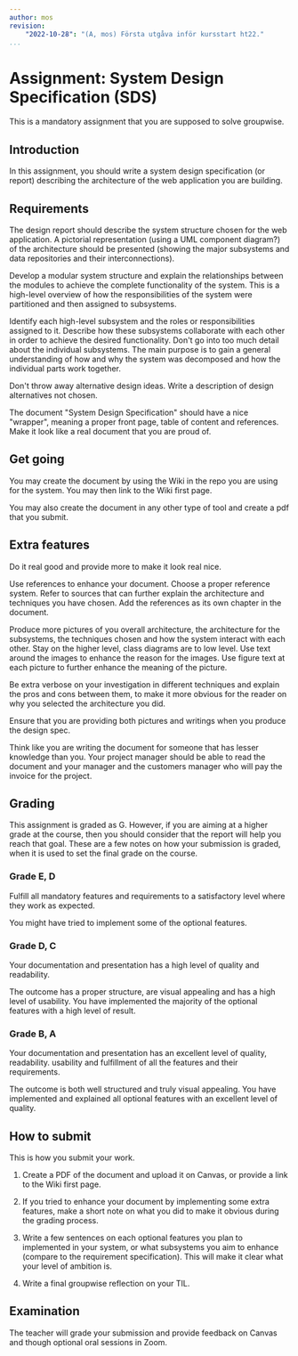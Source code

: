 ```yaml
---
author: mos
revision:
    "2022-10-28": "(A, mos) Första utgåva inför kursstart ht22."
...
```

Assignment: System Design Specification (SDS)
====================

This is a mandatory assignment that you are supposed to solve groupwise.



Introduction
------------------------

In this assignment, you should write a system design specification (or report) describing the architecture of the web application you are building.



Requirements
------------------------

The design report should describe the system structure chosen for the web application. A pictorial representation (using a UML component diagram?) of the architecture should be presented (showing the major subsystems and data repositories and their interconnections).

Develop a modular system structure and explain the relationships between the modules to achieve the complete functionality of the system. This is a high-level overview of how the responsibilities of the system were partitioned and then assigned to subsystems.

Identify each high-level subsystem and the roles or responsibilities assigned to it. Describe how these subsystems collaborate with each other in order to achieve the desired functionality. Don't go into too much detail about the individual subsystems. The main purpose is to gain a general understanding of how and why the system was decomposed and how the individual parts work together.

Don't throw away alternative design ideas. Write a description of design alternatives not chosen.

The document "System Design Specification" should have a nice "wrapper", meaning a proper front page, table of content and references. Make it look like a real document that you are proud of.



Get going
------------------------

You may create the document by using the Wiki in the repo you are using for the system. You may then link to the Wiki first page.

You may also create the document in any other type of tool and create a pdf that you submit.



Extra features
------------------------

Do it real good and provide more to make it look real nice.

Use references to enhance your document. Choose a proper reference system. Refer to sources that can further explain the architecture and techniques you have chosen. Add the references as its own chapter in the document.

Produce more pictures of you overall architecture, the architecture for the subsystems, the techniques chosen and how the system interact with each other. Stay on the higher level, class diagrams are to low level. Use text around the images to enhance the reason for the images. Use figure text at each picture to further enhance the meaning of the picture.

Be extra verbose on your investigation in different techniques and explain the pros and cons between them, to make it more obvious for the reader on why you selected the architecture you did.

Ensure that you are providing both pictures and writings when you produce the design spec. 

Think like you are writing the document for someone that has lesser knowledge than you. Your project manager should be able to read the document and your manager and the customers manager who will pay the invoice for the project.



Grading
------------------------

This assignment is graded as G. However, if you are aiming at a higher grade at the course, then you should consider that the report will help you reach that goal. These are a few notes on how your submission is graded, when it is used to set the final grade on the course.



### Grade E, D

Fulfill all mandatory features and requirements to a satisfactory level where they work as expected.

You might have tried to implement some of the optional features.



### Grade D, C

Your documentation and presentation has a high level of quality and readability.

The outcome has a proper structure, are visual appealing and has a high level of usability.
You have implemented the majority of the optional features with a high level of result.



### Grade B, A

Your documentation and presentation has an excellent level of quality, readability. usability and fulfillment of all the features and their requirements.

The outcome is both well structured and truly visual appealing.
You have implemented and explained all optional features with an excellent level of quality.



How to submit
------------------------

This is how you submit your work.

1. Create a PDF of the document and upload it on Canvas, or provide a link to the Wiki first page.

1. If you tried to enhance your document by implementing some extra features, make a short note on what you did to make it obvious during the grading process.

1. Write a few sentences on each optional features you plan to implemented in your system, or what subsystems you aim to enhance (compare to the requirement specification). This will make it clear what your level of ambition is.

1. Write a final groupwise reflection on your TIL.



Examination
------------------------

The teacher will grade your submission and provide feedback on Canvas and though optional oral sessions in Zoom.



<!--
Feedback
------------------------

Hej,

Jag har läst igenom ert SDS-dokument och försökt skapa mig en bild av ert system och dess indelning i subsystem.

Jag försöker framförallt få en känsla av att ni kan förmedla en bild av ert blivande system.

Er SDS är GODKÄND.

Jag ser fram emot att se hela systemet i drift vid leveransen.

//Mikael

PS.

-->